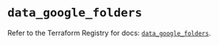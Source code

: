 # `data_google_folders`

Refer to the Terraform Registry for docs: [`data_google_folders`](https://registry.terraform.io/providers/hashicorp/google-beta/6.14.1/docs/data-sources/google_folders).
